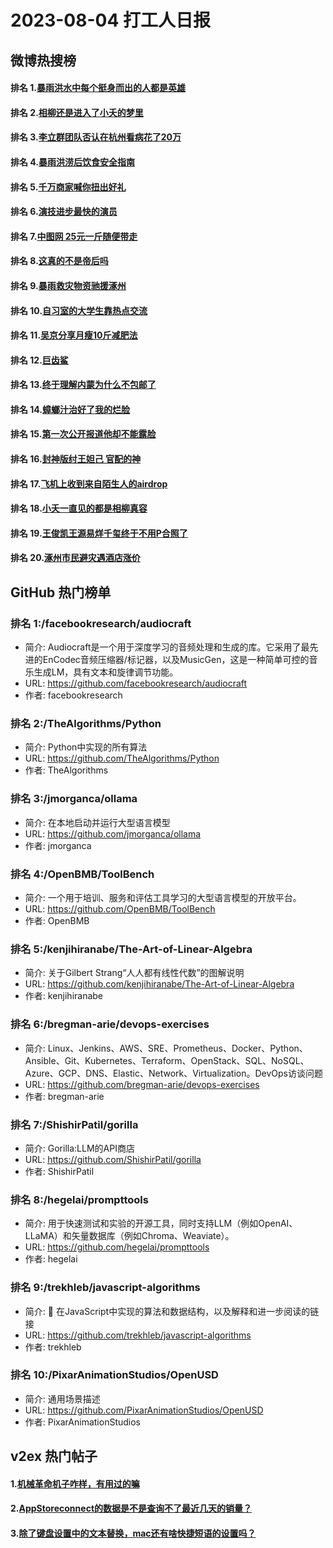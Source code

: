 # 2023-08-04 打工人日报


## 微博热搜榜

#### 排名 1.[暴雨洪水中每个挺身而出的人都是英雄](https://s.weibo.com/weibo?q=暴雨洪水中每个挺身而出的人都是英雄)
#### 排名 2.[相柳还是进入了小夭的梦里](https://s.weibo.com/weibo?q=相柳还是进入了小夭的梦里)
#### 排名 3.[李立群团队否认在杭州看病花了20万](https://s.weibo.com/weibo?q=李立群团队否认在杭州看病花了20万)
#### 排名 4.[暴雨洪涝后饮食安全指南](https://s.weibo.com/weibo?q=暴雨洪涝后饮食安全指南)
#### 排名 5.[千万商家喊你扭出好礼](https://s.weibo.com/weibo?q=千万商家喊你扭出好礼)
#### 排名 6.[演技进步最快的演员](https://s.weibo.com/weibo?q=演技进步最快的演员)
#### 排名 7.[中图网 25元一斤随便带走](https://s.weibo.com/weibo?q=中图网25元一斤随便带走)
#### 排名 8.[这真的不是帝后吗](https://s.weibo.com/weibo?q=这真的不是帝后吗)
#### 排名 9.[暴雨救灾物资驰援涿州](https://s.weibo.com/weibo?q=暴雨救灾物资驰援涿州)
#### 排名 10.[自习室的大学生靠热点交流](https://s.weibo.com/weibo?q=自习室的大学生靠热点交流)
#### 排名 11.[吴京分享月瘦10斤减肥法](https://s.weibo.com/weibo?q=吴京分享月瘦10斤减肥法)
#### 排名 12.[巨齿鲨](https://s.weibo.com/weibo?q=巨齿鲨)
#### 排名 13.[终于理解内蒙为什么不包邮了](https://s.weibo.com/weibo?q=终于理解内蒙为什么不包邮了)
#### 排名 14.[蟑螂汁治好了我的烂脸](https://s.weibo.com/weibo?q=蟑螂汁治好了我的烂脸)
#### 排名 15.[第一次公开报道他却不能露脸](https://s.weibo.com/weibo?q=第一次公开报道他却不能露脸)
#### 排名 16.[封神版纣王妲己 官配的神](https://s.weibo.com/weibo?q=封神版纣王妲己官配的神)
#### 排名 17.[飞机上收到来自陌生人的airdrop](https://s.weibo.com/weibo?q=飞机上收到来自陌生人的airdrop)
#### 排名 18.[小夭一直见的都是相柳真容](https://s.weibo.com/weibo?q=小夭一直见的都是相柳真容)
#### 排名 19.[王俊凯王源易烊千玺终于不用P合照了](https://s.weibo.com/weibo?q=王俊凯王源易烊千玺终于不用P合照了)
#### 排名 20.[涿州市民避灾遇酒店涨价](https://s.weibo.com/weibo?q=涿州市民避灾遇酒店涨价)
## GitHub 热门榜单

### 排名 1:/facebookresearch/audiocraft
- 简介: Audiocraft是一个用于深度学习的音频处理和生成的库。它采用了最先进的EnCodec音频压缩器/标记器，以及MusicGen，这是一种简单可控的音乐生成LM，具有文本和旋律调节功能。
- URL: https://github.com/facebookresearch/audiocraft
- 作者: facebookresearch 

### 排名 2:/TheAlgorithms/Python
- 简介: Python中实现的所有算法
- URL: https://github.com/TheAlgorithms/Python
- 作者: TheAlgorithms 

### 排名 3:/jmorganca/ollama
- 简介: 在本地启动并运行大型语言模型
- URL: https://github.com/jmorganca/ollama
- 作者: jmorganca 

### 排名 4:/OpenBMB/ToolBench
- 简介: 一个用于培训、服务和评估工具学习的大型语言模型的开放平台。
- URL: https://github.com/OpenBMB/ToolBench
- 作者: OpenBMB 

### 排名 5:/kenjihiranabe/The-Art-of-Linear-Algebra
- 简介: 关于Gilbert Strang“人人都有线性代数”的图解说明
- URL: https://github.com/kenjihiranabe/The-Art-of-Linear-Algebra
- 作者: kenjihiranabe 

### 排名 6:/bregman-arie/devops-exercises
- 简介: Linux、Jenkins、AWS、SRE、Prometheus、Docker、Python、Ansible、Git、Kubernetes、Terraform、OpenStack、SQL、NoSQL、Azure、GCP、DNS、Elastic、Network、Virtualization。DevOps访谈问题
- URL: https://github.com/bregman-arie/devops-exercises
- 作者: bregman-arie 

### 排名 7:/ShishirPatil/gorilla
- 简介: Gorilla:LLM的API商店
- URL: https://github.com/ShishirPatil/gorilla
- 作者: ShishirPatil 

### 排名 8:/hegelai/prompttools
- 简介: 用于快速测试和实验的开源工具，同时支持LLM（例如OpenAI、LLaMA）和矢量数据库（例如Chroma、Weaviate）。
- URL: https://github.com/hegelai/prompttools
- 作者: hegelai 

### 排名 9:/trekhleb/javascript-algorithms
- 简介: 📝 在JavaScript中实现的算法和数据结构，以及解释和进一步阅读的链接
- URL: https://github.com/trekhleb/javascript-algorithms
- 作者: trekhleb 

### 排名 10:/PixarAnimationStudios/OpenUSD
- 简介: 通用场景描述
- URL: https://github.com/PixarAnimationStudios/OpenUSD
- 作者: PixarAnimationStudios 

## v2ex 热门帖子

#### 1.[机械革命机子咋样，有用过的嘛](https://www.v2ex.com/t/962263#reply0)
#### 2.[AppStoreconnect的数据是不是查询不了最近几天的销量？](https://www.v2ex.com/t/962264#reply0)
#### 3.[除了键盘设置中的文本替换，mac还有啥快捷短语的设置吗？](https://www.v2ex.com/t/962265#reply0)

